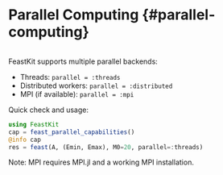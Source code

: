 # Parallel Computing {#parallel-computing}

```@id parallel-computing
```


FeastKit supports multiple parallel backends:

- Threads: `parallel = :threads`
- Distributed workers: `parallel = :distributed`
- MPI (if available): `parallel = :mpi`

Quick check and usage:

```julia
using FeastKit
cap = feast_parallel_capabilities()
@info cap
res = feast(A, (Emin, Emax), M0=20, parallel=:threads)
```

Note: MPI requires MPI.jl and a working MPI installation.
